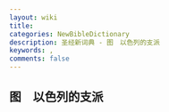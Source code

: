 ```yaml
---
layout: wiki
title: 
categories: NewBibleDictionary
description: 圣经新词典 - 图　以色列的支派
keywords: , 
comments: false
---
```


## 图　以色列的支派














